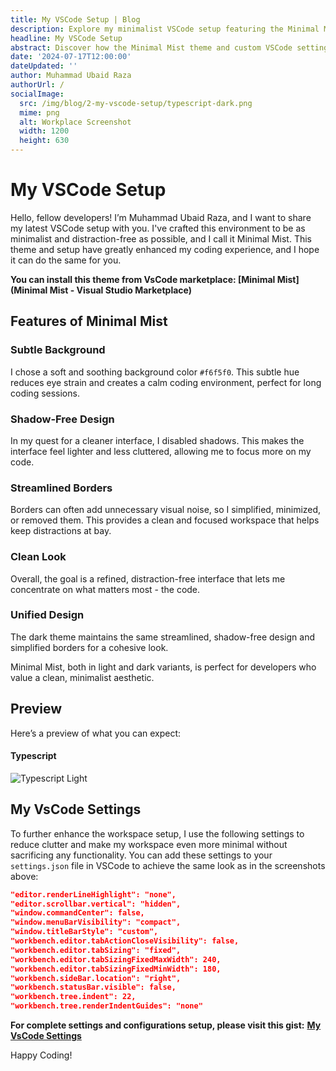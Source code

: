 ```yaml
---
title: My VSCode Setup | Blog
description: Explore my minimalist VSCode setup featuring the Minimal Mist theme and settings for a clean, distraction-free coding environment.
headline: My VSCode Setup
abstract: Discover how the Minimal Mist theme and custom VSCode settings create a clean and focused coding environment.
date: '2024-07-17T12:00:00'
dateUpdated: ''
author: Muhammad Ubaid Raza
authorUrl: /
socialImage:
  src: /img/blog/2-my-vscode-setup/typescript-dark.png
  mime: png
  alt: Workplace Screenshot
  width: 1200
  height: 630
---
```


# My VSCode Setup

Hello, fellow developers! I’m Muhammad Ubaid Raza, and I want to share my latest VSCode setup with you. I've crafted this environment to be as minimalist and distraction-free as possible, and I call it Minimal Mist. This theme and setup have greatly enhanced my coding experience, and I hope it can do the same for you.

**You can install this theme from VsCode marketplace: \[Minimal Mist]\(Minimal Mist - Visual Studio Marketplace)**

## Features of Minimal Mist

### Subtle Background

I chose a soft and soothing background color `#f6f5f0`. This subtle hue reduces eye strain and creates a calm coding environment, perfect for long coding sessions.

### Shadow-Free Design

In my quest for a cleaner interface, I disabled shadows. This makes the interface feel lighter and less cluttered, allowing me to focus more on my code.

### Streamlined Borders

Borders can often add unnecessary visual noise, so I simplified, minimized, or removed them. This provides a clean and focused workspace that helps keep distractions at bay.

### Clean Look

Overall, the goal is a refined, distraction-free interface that lets me concentrate on what matters most - the code.

### Unified Design

The dark theme maintains the same streamlined, shadow-free design and simplified borders for a cohesive look.

Minimal Mist, both in light and dark variants, is perfect for developers who value a clean, minimalist aesthetic.

## Preview

Here’s a preview of what you can expect:

#### Typescript

![Typescript Light](/img/blog/2-my-vscode-setup/typescript-light.png)

## My VsCode Settings

To further enhance the workspace setup, I use the following settings to reduce clutter and make my workspace even more minimal without sacrificing any functionality. You can add these settings to your `settings.json` file in VSCode to achieve the same look as in the screenshots above:

```json [settings.json]
"editor.renderLineHighlight": "none",
"editor.scrollbar.vertical": "hidden",
"window.commandCenter": false,
"window.menuBarVisibility": "compact",
"window.titleBarStyle": "custom",
"workbench.editor.tabActionCloseVisibility": false,
"workbench.editor.tabSizing": "fixed",
"workbench.editor.tabSizingFixedMaxWidth": 240,
"workbench.editor.tabSizingFixedMinWidth": 180,
"workbench.sideBar.location": "right",
"workbench.statusBar.visible": false,
"workbench.tree.indent": 22,
"workbench.tree.renderIndentGuides": "none"
```

**For complete settings and configurations setup, please visit this gist:** [**My VsCode Settings**](https://gist.github.com/mubaidr/7ec5b5b2b72a2cbf948d53db9459abfd)

Happy Coding!
